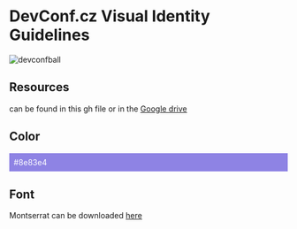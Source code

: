 # DevConf.cz Visual Identity Guidelines

![devconfball](https://github.com/devconfcz/devconf/blob/master/assets/media/crystal-balls/cz/devconf-cz-icon.svg)

## Resources
can be found in this gh file or in the [Google drive](https://drive.google.com/open?id=19yOZZDPBHElJlAsCflMpZ4y_iBPRwsCj)

## Color
<div style="padding: 8px; color: white; background: #8e83e4">#8e83e4</div>

## Font
Montserrat can be downloaded [here](https://fonts.google.com/specimen/Montserrat?selection.family=Montserrat)
